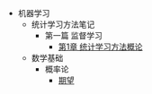 <!-- docs/_sidebar.md -->
- 机器学习
  - 统计学习方法笔记
    - 第一篇 监督学习
      - [第1章 统计学习方法概论](ml/Learn-Statistical-Learning-Method/ch01/ch01.md)
  - 数学基础
    - 概率论
      - [期望](ml/math4ml/Probability-Theory/E.md)